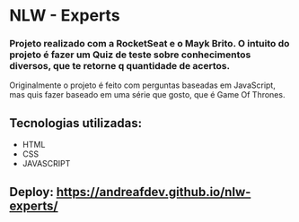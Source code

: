 # NLW - Experts

### Projeto realizado com a RocketSeat e o Mayk Brito. O intuito do projeto é fazer um Quiz de teste sobre conhecimentos diversos, que te retorne q quantidade de acertos. 
Originalmente o projeto é feito com perguntas baseadas em JavaScript, mas quis fazer baseado em uma série que gosto, que é Game Of Thrones.

## Tecnologias utilizadas: 
 - HTML
 - CSS
 - JAVASCRIPT

## Deploy: https://andreafdev.github.io/nlw-experts/
